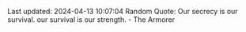 Last updated: 2024-04-13 10:07:04
Random Quote: Our secrecy is our survival. our survival is our strength. - The Armorer